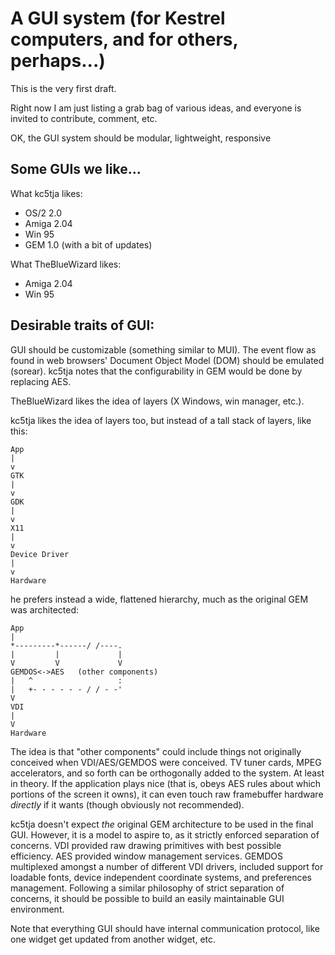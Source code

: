 # A GUI system (for Kestrel computers, and for others, perhaps...)

This is the very first draft.

Right now I am just listing a grab bag of various
ideas, and everyone is invited to contribute, comment, etc.

OK, the GUI system should be modular, lightweight, responsive

## Some GUIs we like...

What kc5tja likes:

* OS/2 2.0
* Amiga 2.04
* Win 95
* GEM 1.0 (with a bit of updates)

What TheBlueWizard likes:

* Amiga 2.04
* Win 95

## Desirable traits of GUI:

GUI should be customizable (something similar to MUI). The event flow as found in web browsers'
Document Object Model (DOM) should be emulated (sorear). kc5tja notes that the configurability
in GEM would be done by replacing AES.

TheBlueWizard likes the idea of layers (X Windows, win manager, etc.).

kc5tja likes the idea of layers too, but instead of a tall stack of layers, like this:

    App
    |
    v
    GTK
    |
    v
    GDK
    |
    v
    X11
    |
    v
    Device Driver
    |
    v
    Hardware

he prefers instead a wide, flattened hierarchy, much as the original GEM was architected:

    App
    |
    *---------*------/ /----.
    |         |             |
    V         V             V
    GEMDOS<->AES   (other components)
    |   ^                   :
    |   +- - - - - - / / - -'
    V
    VDI
    |
    V
    Hardware

The idea is that "other components" could include things not originally conceived when VDI/AES/GEMDOS were conceived.
TV tuner cards, MPEG accelerators, and so forth can be orthogonally added to the system.  At least in theory.
If the application plays nice (that is, obeys AES rules about which portions of the screen it owns),
it can even touch raw framebuffer hardware *directly* if it wants (though obviously not recommended).

kc5tja doesn't expect *the* original GEM architecture to be used in the final GUI.
However, it is a model to aspire to, as it strictly enforced separation of concerns.
VDI provided raw drawing primitives with best possible efficiency.
AES provided window management services.
GEMDOS multiplexed amongst a number of different VDI drivers, included support for loadable fonts, device independent coordinate systems, and preferences management.
Following a similar philosophy of strict separation of concerns, it should be possible to build an easily maintainable GUI environment.

Note that everything 
GUI should have internal communication protocol, like one widget get updated from
another widget, etc.

